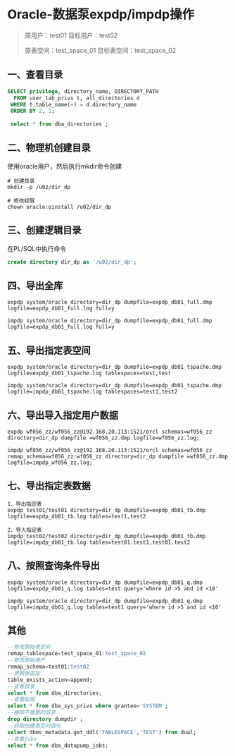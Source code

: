 # Oracle-数据泵expdp/impdp操作

>原用户：test01  					目标用户：test02 
>
>原表空间：test_space_01 	目标表空间：test_space_02

## 一、查看目录

```sql
SELECT privilege, directory_name, DIRECTORY_PATH
  FROM user_tab_privs t, all_directories d
 WHERE t.table_name(+) = d.directory_name
 ORDER BY 2, 1;
 
 select * from dba_directories ;
```

## 二、物理机创建目录

使用oracle用户，然后执行mkdir命令创建

```shell
# 创建目录
mkdir -p /u02/dir_dp

# 修改权限
chown oracle:oinstall /u02/dir_dp
```

## 三、创建逻辑目录

在PL/SQL中执行命令

```sql
create directory dir_dp as '/u02/dir_dp';
```

## 四、导出全库

```shell
expdp system/oracle directory=dir_dp dumpfile=expdp_db01_full.dmp logfile=expdp_db01_full.log full=y

impdp system/oracle directory=dir_dp dumpfile=expdp_db01_full.dmp logfile=expdp_db01_full.log full=y
```

## 五、导出指定表空间

```shell
expdp system/oracle directory=dir_dp dumpfile=expdp_db01_tspache.dmp logfile=expdp_db01_tspache.log tablespaces=test,test

impdp system/oracle directory=dir_dp dumpfile=expdp_db01_tspache.dmp logfile=impdp_db01_tspache.log tablespaces=test1,test2
```

## 六、导出导入指定用户数据


```shell
expdp wf056_zz/wf056_zz@192.168.20.113:1521/orcl schemas=wf056_zz directory=dir_dp dumpfile =wf056_zz.dmp logfile=wf056_zz.log;

impdp wf056_zz/wf056_zz@192.168.20.113:1521/orcl schemas=wf056_zz remap_schema=wf056_zz:wf056_zz directory=dir_dp dumpfile =wf056_zz.dmp logfile=impdp_wf056_zz.log;
```

## 七、导出指定表数据

```shell
1、导出指定表
expdp test01/test01 directory=dir_dp dumpfile=expdp_db01_tb.dmp logfile=expdp_db01_tb.log tables=test1,test2

2、导入指定表
impdp test02/test02 directory=dir_dp dumpfile=expdp_db01_tb.dmp logfile=impdp_db01_tb.log tables=test01.test1,test01.test2
```

## 八、按照查询条件导出

```shell
expdp system/oracle directory=dir_dp dumpfile=expdp_db01_q.dmp logfile=expdp_db01_q.log tables=test query='where id >5 and id <10'

impdp system/oracle directory=dir_dp dumpfile=expdp_db01_q.dmp logfile=impdp_db01_q.log tables=test1 query='where id >5 and id <10'
```

## 其他

```sql
--修改原始表空间
remap_tablespace=test_space_01:test_space_02
--修改原始用户
remap_schema=test01:test02
--表数据追加
table_exists_action=append;
--查看目录
select * from dba_directories;
--查看权限
select * from dba_sys_privs where grantee='SYSTEM';
--删除不需要的目录
drop directory dumpdir ;
--获取创建表空间语句
select dbms_metadata.get_ddl('TABLESPACE','TEST') from dual;
--查看jobs
select * from dba_datapump_jobs;
```

